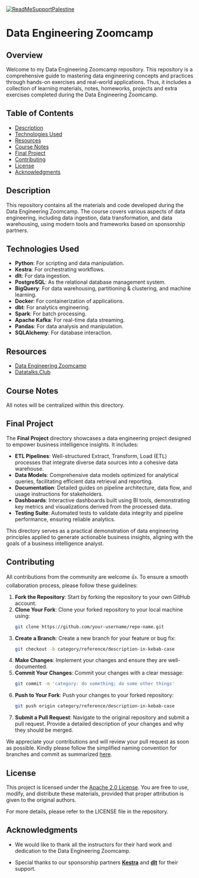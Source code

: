 [![ReadMeSupportPalestine](https://raw.githubusercontent.com/Safouene1/support-palestine-banner/master/banner-support.svg)](https://techforpalestine.org/learn-more)

# Data Engineering Zoomcamp

## Overview
Welcome to my Data Engineering Zoomcamp repository. This repository is a comprehensive guide to mastering data engineering concepts and practices through hands-on exercises and real-world applications. Thus, it includes a collection of learning materials, notes, homeworks, projects and extra exercises completed during the Data Engineering Zoomcamp.

## Table of Contents
- [Description](#description)
- [Technologies Used](#technologies-used)
- [Resources](#resources)
- [Course Notes](#course-notes)
- [Final Project](#final-project)
- [Contributing](#contributing)
- [License](#license)
- [Acknowledgments](#acknowledgments)

## Description
This repository contains all the materials and code developed during the Data Engineering Zoomcamp. The course covers various aspects of data engineering, including data ingestion, data transformation, and data warehousing, using modern tools and frameworks based on sponsorship partners.

## Technologies Used
- **Python**: For scripting and data manipulation.
- **Kestra**: For orchestrating workflows.
- **dlt**: For data ingestion.
- **PostgreSQL**: As the relational database management system.
- **BigQuery**: For data warehousing, partitioning & clustering, and machine learning.
- **Docker**: For containerization of applications.
- **dbt**: For analytics engineering.
- **Spark**: For batch processing.
- **Apache Kafka**: For real-time data streaming.
- **Pandas**: For data analysis and manipulation.
- **SQLAlchemy**: For database interaction.

## Resources
* [Data Engineering Zoomcamp](https://github.com/DataTalksClub/data-engineering-zoomcamp)
* [Datatalks.Club](https://datatalks.club/)

## Course Notes
All notes will be centralized within this directory.

## Final Project
The **Final Project** directory showcases a data engineering project designed to empower business intelligence insights. It includes:

- **ETL Pipelines**: Well-structured Extract, Transform, Load (ETL) processes that integrate diverse data sources into a cohesive data warehouse.
- **Data Models**: Comprehensive data models optimized for analytical queries, facilitating efficient data retrieval and reporting.
- **Documentation**: Detailed guides on pipeline architecture, data flow, and usage instructions for stakeholders.
- **Dashboards**: Interactive dashboards built using BI tools, demonstrating key metrics and visualizations derived from the processed data.
- **Testing Suite**: Automated tests to validate data integrity and pipeline performance, ensuring reliable analytics.

This directory serves as a practical demonstration of data engineering principles applied to generate actionable business insights, aligning with the goals of a business intelligence analyst.

## Contributing
All contributions from the community are welcome 👍. To ensure a smooth collaboration process, please follow these guidelines:

1. **Fork the Repository**: Start by forking the repository to your own GitHub account.
2. **Clone Your Fork**: Clone your forked repository to your local machine using:
   ```bash
   git clone https://github.com/your-username/repo-name.git
   ```
3. **Create a Branch**: Create a new branch for your feature or bug fix:
   ```bash
   git checkout -b category/reference/description-in-kebab-case
   ```
4. **Make Changes**: Implement your changes and ensure they are well-documented.
5. **Commit Your Changes**: Commit your changes with a clear message:
   ```bash
   git commit -m 'category: do something; do some other things'
   ```
6. **Push to Your Fork**: Push your changes to your forked repository:
   ```bash
   git push origin category/reference/description-in-kebab-case
   ```
7. **Submit a Pull Request**: Navigate to the original repository and submit a pull request. Provide a detailed description of your changes and why they should be merged.

We appreciate your contributions and will review your pull request as soon as possible. Kindly please follow the simplified naming convention for branches and commit as summarized [here](https://dev.to/varbsan/a-simplified-convention-for-naming-branches-and-commits-in-git-il4).

## License

This project is licensed under the [Apache 2.0 License](LICENSE). You are free to use, modify, and distribute these materials, provided that proper attribution is given to the original authors.

For more details, please refer to the LICENSE file in the repository.

## Acknowledgments
* We would like to thank all the instructors for their hard work and dedication to the Data Engineering Zoomcamp.

* Special thanks to our sponsorship partners [**Kestra**](https://kestra.io/) and [**dlt**](https://dlthub.com/) for their support.

